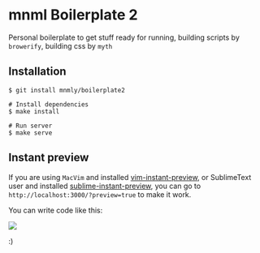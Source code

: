 # mnml Boilerplate 2
  
  Personal boilerplate to get stuff ready for running, building scripts by `browerify`, building css by `myth`

## Installation

    $ git install mnmly/boilerplate2
    
    # Install dependencies
    $ make install

    # Run server
    $ make serve

## Instant preview

If you are using `MacVim` and installed [vim-instant-preview](https://github.com/mnmly/vim-instant-preview),
or SublimeText user and installed [sublime-instant-preview](https://github.com/mnmly/sublime-instant-preview),
you can go to `http://localhost:3000/?preview=true` to make it work.

You can write code like this:

[![](http://c.mnmly.com/WY1x/developing-for-ideas.gif)](http://vimeo.com/100609288/)

:)
